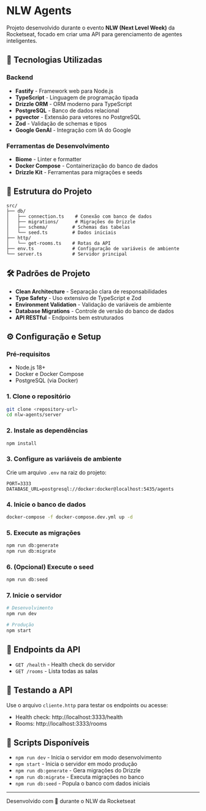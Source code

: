 # NLW Agents

Projeto desenvolvido durante o evento **NLW (Next Level Week)** da Rocketseat, focado em criar uma API para gerenciamento de agentes inteligentes.

## 🚀 Tecnologias Utilizadas

### Backend
- **Fastify** - Framework web para Node.js
- **TypeScript** - Linguagem de programação tipada
- **Drizzle ORM** - ORM moderno para TypeScript
- **PostgreSQL** - Banco de dados relacional
- **pgvector** - Extensão para vetores no PostgreSQL
- **Zod** - Validação de schemas e tipos
- **Google GenAI** - Integração com IA do Google

### Ferramentas de Desenvolvimento
- **Biome** - Linter e formatter
- **Docker Compose** - Containerização do banco de dados
- **Drizzle Kit** - Ferramentas para migrações e seeds

## 📁 Estrutura do Projeto

```
src/
├── db/
│   ├── connection.ts    # Conexão com banco de dados
│   ├── migrations/      # Migrações do Drizzle
│   ├── schema/         # Schemas das tabelas
│   └── seed.ts         # Dados iniciais
├── http/
│   └── get-rooms.ts    # Rotas da API
├── env.ts              # Configuração de variáveis de ambiente
└── server.ts           # Servidor principal
```

## 🛠️ Padrões de Projeto

- **Clean Architecture** - Separação clara de responsabilidades
- **Type Safety** - Uso extensivo de TypeScript e Zod
- **Environment Validation** - Validação de variáveis de ambiente
- **Database Migrations** - Controle de versão do banco de dados
- **API RESTful** - Endpoints bem estruturados

## ⚙️ Configuração e Setup

### Pré-requisitos
- Node.js 18+
- Docker e Docker Compose
- PostgreSQL (via Docker)

### 1. Clone o repositório
```bash
git clone <repository-url>
cd nlw-agents/server
```

### 2. Instale as dependências
```bash
npm install
```

### 3. Configure as variáveis de ambiente
Crie um arquivo `.env` na raiz do projeto:
```env
PORT=3333
DATABASE_URL=postgresql://docker:docker@localhost:5435/agents
```

### 4. Inicie o banco de dados
```bash
docker-compose -f docker-compose.dev.yml up -d
```

### 5. Execute as migrações
```bash
npm run db:generate
npm run db:migrate
```

### 6. (Opcional) Execute o seed
```bash
npm run db:seed
```

### 7. Inicie o servidor
```bash
# Desenvolvimento
npm run dev

# Produção
npm start
```

## 📡 Endpoints da API

- `GET /health` - Health check do servidor
- `GET /rooms` - Lista todas as salas

## 🧪 Testando a API

Use o arquivo `cliente.http` para testar os endpoints ou acesse:
- Health check: http://localhost:3333/health
- Rooms: http://localhost:3333/rooms

## 📝 Scripts Disponíveis

- `npm run dev` - Inicia o servidor em modo desenvolvimento
- `npm start` - Inicia o servidor em modo produção
- `npm run db:generate` - Gera migrações do Drizzle
- `npm run db:migrate` - Executa migrações no banco
- `npm run db:seed` - Popula o banco com dados iniciais

---

Desenvolvido com 💜 durante o NLW da Rocketseat 